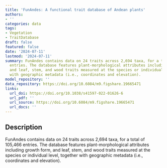 ```yaml
---
title: 'FunAndes: A functional trait database of Andean plants'
authors:
- ''
categories: data
tags:
- Vegetation
- TraitDatabase
draft: false
featured: false
date: '2024-07-11'
lastmod: '2024-07-11'
summary: FunAndes contains data on 24 traits across 2,694 taxa, for a total of 105,466
  entries. The database features plant-morphological attributes including growth form,
  and leaf, stem, and wood traits measured at the species or individual level, together
  with geographic metadata (i.e., coordinates and elevation).
model_repository: ''
data_repository: https://doi.org/10.6084/m9.figshare.19665471
links:
  url_doi: https://doi.org/10.1038/s41597-022-01626-6
  url_pdf: ''
  url_source: https://doi.org/10.6084/m9.figshare.19665471
  url_docs: ''
---
```


## Description

FunAndes contains data on 24 traits across 2,694 taxa, for a total of 105,466 entries. The database features plant-morphological attributes including growth form, and leaf, stem, and wood traits measured at the species or individual level, together with geographic metadata (i.e., coordinates and elevation).

